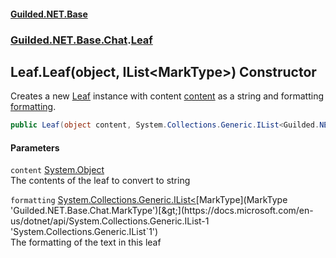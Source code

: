 
#### [Guilded.NET.Base](index 'index')
### [Guilded.NET.Base.Chat](index#Guilded_NET_Base_Chat 'Guilded.NET.Base.Chat').[Leaf](Leaf 'Guilded.NET.Base.Chat.Leaf')
## Leaf.Leaf(object, IList&lt;MarkType&gt;) Constructor
Creates a new [Leaf](Leaf 'Guilded.NET.Base.Chat.Leaf') instance with content [content](Leaf_Leaf(object_IList_MarkType_)#Guilded_NET_Base_Chat_Leaf_Leaf(object_System_Collections_Generic_IList_Guilded_NET_Base_Chat_MarkType_)_content 'Guilded.NET.Base.Chat.Leaf.Leaf(object, System.Collections.Generic.IList&lt;Guilded.NET.Base.Chat.MarkType&gt;).content') as a string and formatting [formatting](Leaf_Leaf(object_IList_MarkType_)#Guilded_NET_Base_Chat_Leaf_Leaf(object_System_Collections_Generic_IList_Guilded_NET_Base_Chat_MarkType_)_formatting 'Guilded.NET.Base.Chat.Leaf.Leaf(object, System.Collections.Generic.IList&lt;Guilded.NET.Base.Chat.MarkType&gt;).formatting').  
```csharp
public Leaf(object content, System.Collections.Generic.IList<Guilded.NET.Base.Chat.MarkType> formatting);
```

#### Parameters
<a name='Guilded_NET_Base_Chat_Leaf_Leaf(object_System_Collections_Generic_IList_Guilded_NET_Base_Chat_MarkType_)_content'></a>
`content` [System.Object](https://docs.microsoft.com/en-us/dotnet/api/System.Object 'System.Object')  
The contents of the leaf to convert to string
  
<a name='Guilded_NET_Base_Chat_Leaf_Leaf(object_System_Collections_Generic_IList_Guilded_NET_Base_Chat_MarkType_)_formatting'></a>
`formatting` [System.Collections.Generic.IList&lt;](https://docs.microsoft.com/en-us/dotnet/api/System.Collections.Generic.IList-1 'System.Collections.Generic.IList`1')[MarkType](MarkType 'Guilded.NET.Base.Chat.MarkType')[&gt;](https://docs.microsoft.com/en-us/dotnet/api/System.Collections.Generic.IList-1 'System.Collections.Generic.IList`1')  
The formatting of the text in this leaf
  
